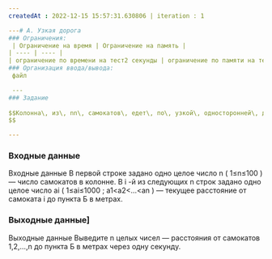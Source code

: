 ```yaml
---
createdAt : 2022-12-15 15:57:31.630806 | iteration : 1

---# A. Узкая дорога
### Ограничения: 
 | Ограничение на время | Ограничение на память |
| ---- | ---- |
| ограничение по времени на тест2 секунды | ограничение по памяти на тест512 мегабайт |
### Организация ввода/вывода: 
 файл 

 ---
### Задание
 
$$Колонна\, из\, nn\, самокатов\, едет\, по\, узкой\, односторонней\, дороге\, в\, пункт\, Б.\, Самокаты\, пронумерованы\, от\, 11\, доnn.\\nn.\, Для\, каждого\, самоката\, ii\, известно,\, что\, текущее\, расстояние\, от\, него\, до\, пункта\, Б\, равно\, aia_i\, метров.\, ри\, этом\, a1<a2<…<ana_1\, <\, a_2\, <\, \ldots\, <\, a_n,\, в\, частности,\, самокат\, 11\, находится\, ближе\, всего\, к\, пункту\, Б,\, а\, самокат\, nn —\, дальше\, всего.\\ри\, этом\, a1<a2<…<ana_1\, <\, a_2\, <\, \ldots\, <\, a_n,\, в\, частности,\, самокат\, 11\, находится\, ближе\, всего\, к\, пункту\, Б,а\, самокат\, nn —\, дальше\, всего.\\а\, самокат\, nn —\, дальше\, всего.Самокат\, с\, номером\, ii\, движется\, в\, сторону\, пункта\, Б\, со\, скоростью\, ii\, метров\, всекунду\, (то\, есть\, чем\, ближе\, самокат\, в\, колонне\, к\, пункту\, Б,\, тем\, медленнее\, он\, едет).\\секунду\, (то\, есть\, чем\, ближе\, самокат\, в\, колонне\, к\, пункту\, Б,\, тем\, медленнее\, он\, едет).\, Так\, как\, дорога\, узкая\, самокаты\, не\, могут\, обгонять\, друг\, друга.\\\, самокаты\, не\, могут\, обгонять\, друг\, друга.\, Более\, того,\, соседние\, самокаты\, в\, колонне\, должны\, соблюдать\, дистнцию\, хотя\, бы\, в\, 11\, метр.\\нцию\, хотя\, бы\, в\, 11\, метр.\, Поэтому\, когда\, более\, быстрый\, самокат\, догоняет\, более\, медленный,\, более\, быстрому\, риходится\, дальше\, ехать\, со\, скоростью\, более\, медленного,\, причём\, на\, расстоянии\, в\, 11\, метр\, от\, него.\\риходится\, дальше\, ехать\, со\, скоростью\, более\, медленного,\, причём\, на\, расстоянии\, в\, 11\, метр\, от\, него.Определие,\, на\, каком\, расстоянии\, до\, пункта\, Б\, будет\, каждый\, самокат\, ровно\, через\, одну\, секунду.\\е,\, на\, каком\, расстоянии\, до\, пункта\, Б\, будет\, каждый\, самокат\, ровно\, через\, одну\, секунду.
$$

---
```

### Входные данные
 Входные данные
В первой строке задано одно целое число
n
(
1≤n≤100
) — число самокатов в колонне.
В
i
-й из следующих
n
строк задано одно целое число
ai
(
1≤ai≤1000
;
a1<a2<…<an
) — текущее расстояние от самоката
i
до пункта Б в метрах.
### Выходные данные]
 Выходные данные
Выведите
n
целых чисел — расстояния от самокатов
1,2,…,n
до пункта Б в метрах через одну секунду.
